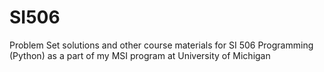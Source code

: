 # SI506
Problem Set solutions and other course materials for SI 506 Programming (Python) as a part of my MSI program at University of Michigan
